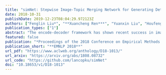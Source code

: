 ```yaml
---
title: "simNet: Stepwise Image-Topic Merging Network for Generating Detailed and Comprehensive Image Captions"
date: 2018-10-31
publishDate: 2019-12-23T08:04:29.972123Z
authors: ["Fenglin Liu*", "**Xuancheng Ren***", "Yuanxin Liu", "Houfeng Wang", "Xu Sun"]
publication_types: ["1"]
abstract: "The encode-decoder framework has shown recent success in image captioning. Visual attention, which is good at detailedness, and semantic attention, which is good at comprehensiveness, have been separately proposed to ground the caption on the image. In this paper, we propose the Stepwise Image-Topic Merging Network (simNet) that makes use of the two kinds of attention at the same time. At each time step when generating the caption, the decoder adaptively merges the attentive information in the extracted topics and the image according to the generated context, so that the visual information and the semantic information can be effectively combined. The proposed approach is evaluated on two benchmark datasets and reaches the state-of-the-art performances."
featured: false
publication: "*Proceedings of the 2018 Conference on Empirical Methods in Natural Language Processing, **EMNLP 2018***"
publication_short: "**EMNLP 2018**"
url_pdf: "https://www.aclweb.org/anthology/D18-1013/"
url_arxiv: "https://arxiv.org/abs/1808.08732"
url_code: "https://github.com/lancopku/simNet"
doi: "10.18653/v1/D18-1013"
---
```


